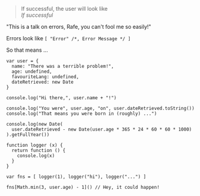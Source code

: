 > If successful, the user will look like  
> *If successful*

"This is a talk on errors, Rafe, you can't fool me so easily!"

Errors look like `[ "Error" /*, Error Message */ ]`

So that means ...

```
var user = {
  name: "There was a terrible problem!",
  age: undefined,
  favouriteLang: undefined,
  dateRetrieved: new Date
}
```
```
console.log("Hi there,", user.name + "!")

console.log("You were", user.age, "on", user.dateRetrieved.toString())
console.log("That means you were born in (roughly) ...")

console.log(new Date(
  user.dateRetrieved - new Date(user.age * 365 * 24 * 60 * 60 * 1000)
).getFullYear())
```
```
function logger (x) {
  return function () {
    console.log(x)
  }
}

var fns = [ logger(1), logger("hi"), logger("...") ]

fns[Math.min(3, user.age) - 1]() // Hey, it could happen!
```
